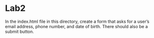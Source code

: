 # Lab2
In the index.html file in this directory, create a form that asks for a user’s email address, phone number, and date of birth. There should also be a submit button.
